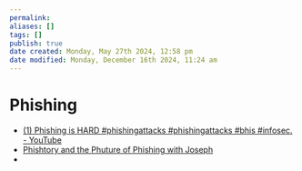 ```yaml
---
permalink:
aliases: []
tags: []
publish: true
date created: Monday, May 27th 2024, 12:58 pm
date modified: Monday, December 16th 2024, 11:24 am
---
```


# Phishing

- [(1) Phishing is HARD #phishingattacks #phishingattacks #bhis #infosec. - YouTube](https://www.youtube.com/watch?v=Omd5otM00Yg)
- [Phishtory and the Phuture of Phishing with Joseph](../../📁%2005%20-%20Learning,%20Notes/BHIS,%20Antisyphon/Phishtory%20and%20the%20Phuture%20of%20Phishing%20with%20Joseph.md) 
- 